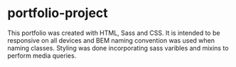 # portfolio-project

This portfolio was created with HTML, Sass and CSS. It is intended to be responsive on all devices and BEM naming convention was used when naming classes. Styling was done incorporating sass varibles and mixins to perform media queries.
